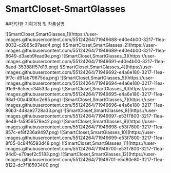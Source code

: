# SmartCloset-SmartGlasses

##간단한 기획과정 및 작품설명
<p>
  <p>
![SmartCloset,SmartGlasses_1](https://user-images.githubusercontent.com/55124264/71949688-e40e4b00-3217-11ea-8032-c2865c97aed4.png)
![SmartCloset,SmartGlasses_2](https://user-images.githubusercontent.com/55124264/71949689-e40e4b00-3217-11ea-8649-d3aeb9fead9e.png)
![SmartCloset,SmartGlasses_3](https://user-images.githubusercontent.com/55124264/71949691-e40e4b00-3217-11ea-8aed-35388ff57d19.png)
![SmartCloset,SmartGlasses_4](https://user-images.githubusercontent.com/55124264/71949692-e4a6e180-3217-11ea-9f7c-d91ab79675da.png)
![SmartCloset,SmartGlasses_5](https://user-images.githubusercontent.com/55124264/71949694-e4a6e180-3217-11ea-91e9-8c5ecc34533a.png)
![SmartCloset,SmartGlasses_6](https://user-images.githubusercontent.com/55124264/71949695-e4a6e180-3217-11ea-98a1-00a430bc2e65.png)
![SmartCloset,SmartGlasses_7](https://user-images.githubusercontent.com/55124264/71949696-e4a6e180-3217-11ea-86b3-448ae2728a33.png)
![SmartCloset,SmartGlasses_8](https://user-images.githubusercontent.com/55124264/71949697-e53f7800-3217-11ea-8e48-fa5959578e42.png)
![SmartCloset,SmartGlasses_9](https://user-images.githubusercontent.com/55124264/71949698-e53f7800-3217-11ea-857c-ef8f236a9497.png)
![SmartCloset,SmartGlasses_10](https://user-images.githubusercontent.com/55124264/71949699-e53f7800-3217-11ea-8f05-0c84f6593d48.png)
![SmartCloset,SmartGlasses_11](https://user-images.githubusercontent.com/55124264/71949700-e53f7800-3217-11ea-94d0-e70aef2c5183.png)
![SmartCloset,SmartGlasses_12](https://user-images.githubusercontent.com/55124264/71949701-e5d80e80-3217-11ea-8122-dc7f18593400.png)
